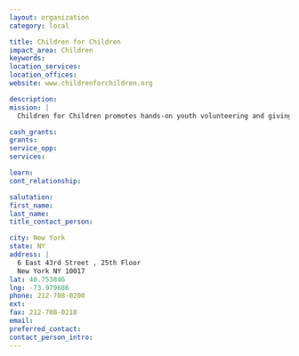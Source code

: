 ```yaml
---
layout: organization
category: local

title: Children for Children
impact_area: Children
keywords: 
location_services: 
location_offices: 
website: www.childrenforchildren.org

description: 
mission: |
  Children for Children promotes hands-on youth volunteering and giving programs which teach and instill the value of community involvement and civic engagement in children from all backgrounds beginning at a young age, with an emphasis on providing resources to underserved schools.

cash_grants: 
grants: 
service_opp: 
services: 

learn: 
cont_relationship: 

salutation: 
first_name: 
last_name: 
title_contact_person: 

city: New York
state: NY
address: |
  6 East 43rd Street , 25th Floor    
  New York NY 10017
lat: 40.753846
lng: -73.979686
phone: 212-708-0200
ext: 
fax: 212-708-0210
email: 
preferred_contact: 
contact_person_intro: 
---
```

